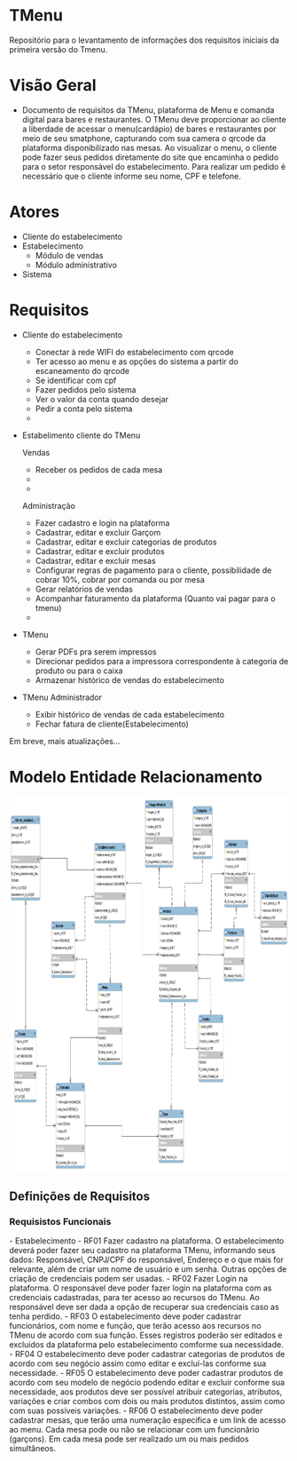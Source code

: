 # TMenu
Repositório para o levantamento de informações dos requisitos iniciais da primeira versão do Tmenu.

# Visão Geral
 - Documento de requisitos da TMenu, plataforma de Menu e comanda digital para bares e restaurantes. O TMenu deve proporcionar ao cliente a liberdade de acessar o menu(cardápio) de bares e restaurantes por meio de seu smatphone, capturando com sua camera o qrcode da plataforma disponibilizado nas mesas. Ao visualizar o menu, o cliente pode fazer seus pedidos diretamente do site que encaminha o pedido para o setor responsável do estabelecimento. Para realizar um pedido é necessário que o cliente informe seu nome, CPF e telefone.

# Atores
 - Cliente do estabelecimento
 - Estabelecimento
    - Módulo de vendas
    - Módulo administrativo
 - Sistema

# Requisitos
 - Cliente do estabelecimento
    - Conectar à rede WIFI do estabelecimento com qrcode
    - Ter acesso ao menu e as opções do sistema a partir do escaneamento do qrcode
    - Se identificar com cpf 
    - Fazer pedidos pelo sistema
    - Ver o valor da conta quando desejar
    - Pedir a conta pelo sistema
    - 

 - Estabelimento cliente do TMenu

    Vendas
    - Receber os pedidos de cada mesa
    - 
    - 

    Administração
    - Fazer cadastro e login na plataforma
    - Cadastrar, editar e excluir Garçom
    - Cadastrar, editar e excluir  categorias de produtos
    - Cadastrar, editar e excluir  produtos
    - Cadastrar, editar e excluir mesas
    - Configurar regras de pagamento para o cliente, possibilidade de cobrar 10%, cobrar por comanda ou por mesa
    - Gerar relatórios de vendas
    - Acompanhar faturamento da plataforma (Quanto vai pagar para o tmenu)
    - 

- TMenu
    - Gerar PDFs pra serem impressos
    - Direcionar pedidos para a impressora correspondente à categoria de produto ou para o caixa
    - Armazenar histórico de vendas do estabelecimento

- TMenu Administrador
    - Exibir histórico de vendas de cada estabelecimento
    - Fechar fatura de cliente(Estabelecimento)

Em breve, mais atualizações...



# Modelo Entidade Relacionamento

<img src="model_latest.png" alt="" width=1024 height=675>

<h2>Definições de Requisitos</h2>
<h3>Requisistos Funcionais</h3>
- Estabelecimento
    - RF01 Fazer cadastro na plataforma.
    O estabelecimento deverá poder fazer seu cadastro na plataforma TMenu, informando seus dados:
    Responsável, CNPJ/CPF do responsável, Endereço e o que mais for relevante, além de criar um nome de usuário e um senha. Outras opções de criação de credenciais podem ser usadas.
    - RF02 Fazer Login na plataforma.
    O responsável deve poder fazer login na plataforma com as credenciais cadastradas, para ter acesso ao recursos do TMenu. Ao responsável deve ser dada a opção de recuperar sua credenciais caso as tenha perdido.
    - RF03 O estabelecimento deve poder cadastrar funcionários, com nome e função, que terão acesso aos recursos no TMenu de acordo com sua função. Esses registros poderão ser editados e excluidos da plataforma pelo estabelecimento comforme sua necessidade.
    - RF04 O estabelecimento deve poder cadastrar categorias de produtos de acordo com seu negócio assim como editar e excluí-las conforme sua necessidade.
    - RF05 O estabelecimento deve poder cadastrar produtos de acordo com seu modelo de negócio podendo editar e excluir conforme sua necessidade, aos produtos deve ser possível atribuir categorias, atributos, variações e criar combos com dois ou mais produtos distintos, assim como com suas possíveis variações.
    - RF06 O estabelecimento deve poder cadastrar mesas, que terão uma numeração especifica e um link de acesso ao menu. Cada mesa pode ou não se relacionar com um funcionário (garçons). Em cada mesa pode ser realizado um ou mais pedidos simultâneos. 